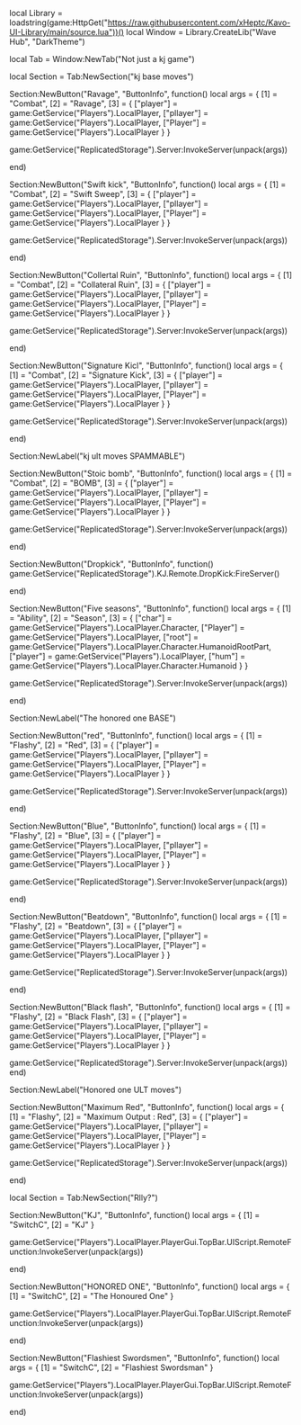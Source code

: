 local Library = loadstring(game:HttpGet("https://raw.githubusercontent.com/xHeptc/Kavo-UI-Library/main/source.lua"))() local Window = Library.CreateLib("Wave Hub", "DarkTheme")

local Tab = Window:NewTab("Not just a kj game")

local Section = Tab:NewSection("kj base moves")

Section:NewButton("Ravage", "ButtonInfo", function() local args = { [1] = "Combat", [2] = "Ravage", [3] = { ["player"] = game:GetService("Players").LocalPlayer, ["pllayer"] = game:GetService("Players").LocalPlayer, ["Player"] = game:GetService("Players").LocalPlayer } }

game:GetService("ReplicatedStorage").Server:InvokeServer(unpack(args))

end)

Section:NewButton("Swift kick", "ButtonInfo", function() local args = { [1] = "Combat", [2] = "Swift Sweep", [3] = { ["player"] = game:GetService("Players").LocalPlayer, ["pllayer"] = game:GetService("Players").LocalPlayer, ["Player"] = game:GetService("Players").LocalPlayer } }

game:GetService("ReplicatedStorage").Server:InvokeServer(unpack(args))

end)

Section:NewButton("Collertal Ruin", "ButtonInfo", function() local args = { [1] = "Combat", [2] = "Collateral Ruin", [3] = { ["player"] = game:GetService("Players").LocalPlayer, ["pllayer"] = game:GetService("Players").LocalPlayer, ["Player"] = game:GetService("Players").LocalPlayer } }

game:GetService("ReplicatedStorage").Server:InvokeServer(unpack(args))

end)

Section:NewButton("Signature Kicl", "ButtonInfo", function() local args = { [1] = "Combat", [2] = "Signature Kick", [3] = { ["player"] = game:GetService("Players").LocalPlayer, ["pllayer"] = game:GetService("Players").LocalPlayer, ["Player"] = game:GetService("Players").LocalPlayer } }

game:GetService("ReplicatedStorage").Server:InvokeServer(unpack(args))

end)

Section:NewLabel("kj ult moves SPAMMABLE")

Section:NewButton("Stoic bomb", "ButtonInfo", function() local args = { [1] = "Combat", [2] = "BOMB", [3] = { ["player"] = game:GetService("Players").LocalPlayer, ["pllayer"] = game:GetService("Players").LocalPlayer, ["Player"] = game:GetService("Players").LocalPlayer } }

game:GetService("ReplicatedStorage").Server:InvokeServer(unpack(args))

end)

Section:NewButton("Dropkick", "ButtonInfo", function() game:GetService("ReplicatedStorage").KJ.Remote.DropKick:FireServer()

end)

Section:NewButton("Five seasons", "ButtonInfo", function() local args = { [1] = "Ability", [2] = "Season", [3] = { ["char"] = game:GetService("Players").LocalPlayer.Character, ["Player"] = game:GetService("Players").LocalPlayer, ["root"] = game:GetService("Players").LocalPlayer.Character.HumanoidRootPart, ["player"] = game:GetService("Players").LocalPlayer, ["hum"] = game:GetService("Players").LocalPlayer.Character.Humanoid } }

game:GetService("ReplicatedStorage").Server:InvokeServer(unpack(args))

end)

Section:NewLabel("The honored one BASE")

Section:NewButton("red", "ButtonInfo", function() local args = { [1] = "Flashy", [2] = "Red", [3] = { ["player"] = game:GetService("Players").LocalPlayer, ["pllayer"] = game:GetService("Players").LocalPlayer, ["Player"] = game:GetService("Players").LocalPlayer } }

game:GetService("ReplicatedStorage").Server:InvokeServer(unpack(args))

end)

Section:NewButton("Blue", "ButtonInfo", function() local args = { [1] = "Flashy", [2] = "Blue", [3] = { ["player"] = game:GetService("Players").LocalPlayer, ["pllayer"] = game:GetService("Players").LocalPlayer, ["Player"] = game:GetService("Players").LocalPlayer } }

game:GetService("ReplicatedStorage").Server:InvokeServer(unpack(args))

end)

Section:NewButton("Beatdown", "ButtonInfo", function() local args = { [1] = "Flashy", [2] = "Beatdown", [3] = { ["player"] = game:GetService("Players").LocalPlayer, ["pllayer"] = game:GetService("Players").LocalPlayer, ["Player"] = game:GetService("Players").LocalPlayer } }

game:GetService("ReplicatedStorage").Server:InvokeServer(unpack(args))

end)

Section:NewButton("Black flash", "ButtonInfo", function() local args = { [1] = "Flashy", [2] = "Black Flash", [3] = { ["player"] = game:GetService("Players").LocalPlayer, ["pllayer"] = game:GetService("Players").LocalPlayer, ["Player"] = game:GetService("Players").LocalPlayer } }

game:GetService("ReplicatedStorage").Server:InvokeServer(unpack(args)) end)

Section:NewLabel("Honored one ULT moves")

Section:NewButton("Maximum Red", "ButtonInfo", function() local args = { [1] = "Flashy", [2] = "Maximum Output : Red", [3] = { ["player"] = game:GetService("Players").LocalPlayer, ["pllayer"] = game:GetService("Players").LocalPlayer, ["Player"] = game:GetService("Players").LocalPlayer } }

game:GetService("ReplicatedStorage").Server:InvokeServer(unpack(args))

end)

local Section = Tab:NewSection("Rlly?")

Section:NewButton("KJ", "ButtonInfo", function() local args = { [1] = "SwitchC", [2] = "KJ" }

game:GetService("Players").LocalPlayer.PlayerGui.TopBar.UIScript.RemoteFunction:InvokeServer(unpack(args))

end)

Section:NewButton("HONORED ONE", "ButtonInfo", function() local args = { [1] = "SwitchC", [2] = "The Honoured One" }

game:GetService("Players").LocalPlayer.PlayerGui.TopBar.UIScript.RemoteFunction:InvokeServer(unpack(args))

end)

Section:NewButton("Flashiest Swordsmen", "ButtonInfo", function() local args = { [1] = "SwitchC", [2] = "Flashiest Swordsman" }

game:GetService("Players").LocalPlayer.PlayerGui.TopBar.UIScript.RemoteFunction:InvokeServer(unpack(args))

end)